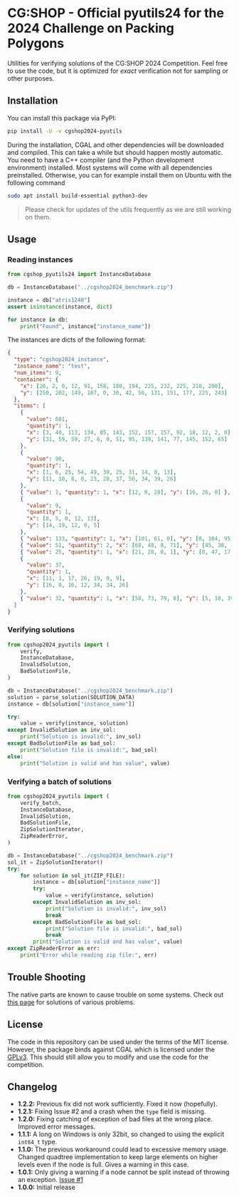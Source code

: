 # CG:SHOP - Official pyutils24 for the 2024 Challenge on Packing Polygons

Utilities for verifying solutions of the CG:SHOP 2024 Competition. Feel free to
use the code, but it is optimized for _exact_ verification not for sampling or
other purposes.

## Installation

You can install this package via PyPI:

```bash
pip install -U -v cgshop2024-pyutils
```

During the installation, CGAL and other dependencies will be downloaded and
compiled. This can take a while but should happen mostly automatic. You need to
have a C++ compiler (and the Python development environment) installed.
Most systems will come with all dependencies preinstalled. Otherwise, you can
for example install them on Ubuntu with the following command

```bash
sudo apt install build-essential python3-dev
```

> Please check for updates of the utils frequently as we are still working on
> them.



## Usage

### Reading instances

```python
from cgshop_pyutils24 import InstanceDatabase

db = InstanceDatabase("../cgshop2024_benchmark.zip")

instance = db["atris1240"]
assert isinstance(instance, dict)

for instance in db:
    print("Found", instance["instance_name"])
```

The instances are dicts of the following format:

```json
{
  "type": "cgshop2024_instance",
  "instance_name": "test",
  "num_items": 9,
  "container": {
    "x": [26, 2, 0, 12, 91, 158, 180, 194, 225, 232, 225, 210, 200],
    "y": [250, 202, 149, 107, 0, 30, 42, 56, 131, 151, 177, 225, 243]
  },
  "items": [
    {
      "value": 601,
      "quantity": 1,
      "x": [3, 40, 113, 134, 85, 143, 152, 157, 157, 92, 18, 12, 2, 0],
      "y": [31, 59, 59, 27, 6, 0, 51, 95, 139, 141, 77, 145, 152, 65]
    },
    {
      "value": 90,
      "quantity": 1,
      "x": [1, 6, 25, 54, 49, 39, 25, 31, 14, 0, 13],
      "y": [11, 10, 8, 0, 23, 28, 37, 56, 34, 39, 26]
    },
    { "value": 1, "quantity": 1, "x": [12, 0, 28], "y": [16, 26, 0] },
    {
      "value": 9,
      "quantity": 1,
      "x": [8, 5, 0, 12, 13],
      "y": [14, 19, 12, 0, 5]
    },
    { "value": 133, "quantity": 1, "x": [101, 61, 0], "y": [0, 104, 95] },
    { "value": 51, "quantity": 2, "x": [68, 48, 0, 71], "y": [45, 38, 17, 0] },
    { "value": 25, "quantity": 1, "x": [21, 28, 0, 1], "y": [0, 47, 17, 0] },
    {
      "value": 37,
      "quantity": 1,
      "x": [11, 1, 17, 26, 19, 0, 9],
      "y": [16, 0, 16, 12, 34, 34, 26]
    },
    { "value": 32, "quantity": 1, "x": [58, 73, 79, 0], "y": [5, 10, 39, 0] }
  ]
}
```

### Verifying solutions

```python
from cgshop2024_pyutils import (
    verify,
    InstanceDatabase,
    InvalidSolution,
    BadSolutionFile,
)

db = InstanceDatabase("../cgshop2024_benchmark.zip")
solution = parse_solution(SOLUTION_DATA)
instance = db[solution["instance_name"]]

try:
    value = verify(instance, solution)
except InvalidSolution as inv_sol:
    print("Solution is invalid:", inv_sol)
except BadSolutionFile as bad_sol:
    print("Solution file is invalid:", bad_sol)
else:
    print("Solution is valid and has value", value)
```

### Verifying a batch of solutions

```python
from cgshop2024_pyutils import (
    verify_batch,
    InstanceDatabase,
    InvalidSolution,
    BadSolutionFile,
    ZipSolutionIterator,
    ZipReaderError,
)

db = InstanceDatabase("../cgshop2024_benchmark.zip")
sol_it = ZipSolutionIterator()
try:
    for solution in sol_it(ZIP_FILE):
        instance = db[solution["instance_name"]]
        try:
            value = verify(instance, solution)
        except InvalidSolution as inv_sol:
            print("Solution is invalid:", inv_sol)
            break
        except BadSolutionFile as bad_sol:
            print("Solution file is invalid:", bad_sol)
            break
        print("Solution is valid and has value", value)
except ZipReaderError as err:
    print("Error while reading zip file:", err)
```

## Trouble Shooting

The native parts are known to cause trouble on some systems. Check out
[this page](https://github.com/d-krupke/skbuild-conan#common-problems) for
solutions of various problems.

## License

The code in this repository can be used under the terms of the MIT license.
However, the package binds against CGAL which is licensed under the
[GPLv3](https://www.gnu.org/licenses/gpl-3.0.en.html). This should still allow
you to modify and use the code for the competition.

## Changelog

- **1.2.2:** Previous fix did not work sufficiently. Fixed it now (hopefully).
- **1.2.1:** Fixing Issue #2 and a crash when the `type` field is missing.
- **1.2.0:** Fixing catching of exception of bad files at the wrong place. Improved error messages.
- **1.1.1:** A long on Windows is only 32bit, so changed to using the explicit `int64_t` type.
- **1.1.0:** The previous workaround could lead to excessive memory usage.
  Changed quadtree implementation to keep large elements on higher levels even
  if the node is full. Gives a warning in this case.
- **1.0.1:** Only giving a warning if a node cannot be split instead of throwing
  an exception. [Issue #1](https://github.com/CG-SHOP/pyutils24/issues/1)
- **1.0.0:** Initial release
